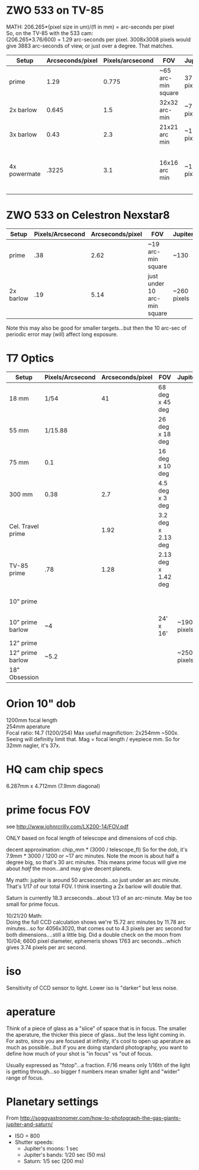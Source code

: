 
# ZWO 533 on TV-85

MATH:  206.265*(pixel size in um)/(fl in mm) = arc-seconds per pixel  
So, on the TV-85 with the 533 cam:  
(206.265*3.76/600) = 1.29 arc-seconds per pixel.  3008x3008 pixels would give 3883 arc-seconds of view, or just over a degree.  That matches.  

 
 | Setup | Arcseconds/pixel | Pixels/arcsecond | FOV | Jupiter | Saturn | notes |
 | ------ | ------- | ------- | ------- | ------- | ----- | ----- |
 | prime | 1.29 | 0.775 | ~65 arc-min square | 37 pixels |  | Confirmed with astrometry.net | 
 | 2x barlow | 0.645 | 1.5 | 32x32 arc-min  | ~75 pixels | | |
 | 3x barlow | 0.43 | 2.3 | 21x21 arc min | ~110 pixels |  | |
 | 4x powermate | .3225 | 3.1 | 16x16 arc min | ~150 pixels| | confirmed 3/25/25...but jupiter was only 36.8 arc seconds, so smaller |
 
 
 # ZWO 533 on Celestron Nexstar8

| Setup | Pixels/Arcsecond | Arcseconds/pixel | FOV | Jupiter | Saturn | notes |
| ------ | ------- | ------- | ------- | ------- | ----- | ----- |
| prime | .38 | 2.62 | ~19 arc-min square | ~130  |  | calc at 50 arc seconds | 
| 2x barlow | .19 | 5.14 | just under 10 arc-min square  | ~260 pixels | | |

Note this may also be good for smaller targets...but then the 10 arc-sec of periodic error may (will) affect long exposure.


# T7 Optics
| Setup | Pixels/Arcsecond | Arcseconds/pixel | FOV | Jupiter | Saturn | notes |
| ------ | ------- | ------- | ------- | ------- | ----- | ----- |
| 18 mm | 1/54 | 41 | 68 deg x 45 deg | | | astrometry.net calc | 
| 55 mm | 1/15.88 | | 26 deg x 18 deg | | | |
| 75 mm | 0.1 | | 16 deg x 10 deg | | | |
| 300 mm | 0.38 | 2.7 | 4.5 deg x 3 deg | | | confirmed with astrometry.net |
| Cel. Travel prime | | 1.92 | 3.2 deg x 2.13 deg | | | calc from astrometry.net |
| TV-85 prime | .78 | 1.28 | 2.13 deg x 1.42 deg | | | confirmed with astrometry |
| 10" prime |  | | | | | cant get prime focus.  Try 2" extender! |
| 10" prime barlow | ~4 | | 24' x 16' | ~190 pixels | ~175 (rings) | |
| 12" prime |  | | | | | |
| 12" prime barlow | ~5.2 | | | ~250 pixels | ~215 (rings) | |
| 18" Obsession | | | | | | |



# Orion 10" dob
1200mm focal length  
254mm aperature  
Focal ratio: f4.7 (1200/254)
Max useful magnifiction:  2x254mm ~500x.  Seeing will definitly limit that.
Mag = focal length / eyepiece mm.
So for 32mm nagler, it's 37x.

# HQ cam chip specs
6.287mm x 4.712mm (7.9mm diagonal)

# prime focus FOV
see http://www.johnrcrilly.com/LX200-14/FOV.pdf  

ONLY based on focal length of telescope and dimensions of ccd chip. 

decent approximation:  chip_mm * (3000 / telescope_fl)
So for the dob, it's 7.9mm * 3000 / 1200 or ~17 arc minutes.
Note the moon is about half a degree big, so that's 30 arc minutes.
This means prime focus will give me about *half* the moon...and may give
decent planets.

My math:  jupiter is around 50 arcseconds...so just under an arc minute.  That's 1/17 of our total FOV.
I think inserting a 2x barlow will double that.

Saturn is currently 18.3 arcseconds...about 1/3 of an arc-minute.   May be too small for prime focus.

10/21/20 Math:  
Doing the full CCD calculation shows we're 15.72 arc minutes by 11.78 arc minutes...so for 4056x3020, that comes out to 4.3 pixels per arc second for both dimensions....still a little big.  Did a double check on the moon from 10/04; 6600 pixel diameter, ephemeris shows 1763 arc seconds...which gives 3.74 pixels per arc second.  

# iso
Sensitivity of CCD sensor to light.  Lower iso is "darker" but less noise.

# aperature
Think of a piece of glass as a "slice" of space that is in focus.  The smaller the aperature, the thicker this piece of glass...but the less light coming in.
For astro, since you are focused at infinity, it's cool to open up aperature as much as possible...but if you are doing standard photography, you want to define how much of your shot is "in focus" vs "out of focus.

Usually expressed as "fstop"...a fraction.  F/16 means only 1/16th of the light is getting through...so bigger f numbers mean smaller light and "wider" range of focus.

# Planetary settings
From http://soggyastronomer.com/how-to-photograph-the-gas-giants-jupiter-and-saturn/

* ISO = 800
* Shutter speeds:
  * Jupiter's moons:  1 sec
  * Jupiter's bands:  1/20 sec (50 ms)
  * Saturn: 1/5 sec (200 ms)
